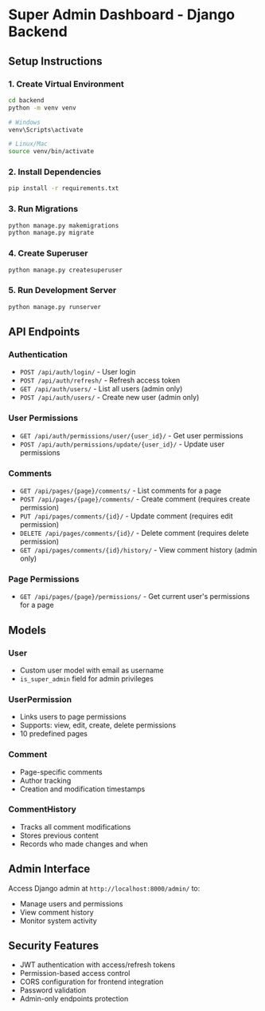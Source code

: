 
# Super Admin Dashboard - Django Backend

## Setup Instructions

### 1. Create Virtual Environment
```bash
cd backend
python -m venv venv

# Windows
venv\Scripts\activate

# Linux/Mac
source venv/bin/activate
```

### 2. Install Dependencies
```bash
pip install -r requirements.txt
```

### 3. Run Migrations
```bash
python manage.py makemigrations
python manage.py migrate
```

### 4. Create Superuser
```bash
python manage.py createsuperuser
```

### 5. Run Development Server
```bash
python manage.py runserver
```

## API Endpoints

### Authentication
- `POST /api/auth/login/` - User login
- `POST /api/auth/refresh/` - Refresh access token
- `GET /api/auth/users/` - List all users (admin only)
- `POST /api/auth/users/` - Create new user (admin only)

### User Permissions
- `GET /api/auth/permissions/user/{user_id}/` - Get user permissions
- `POST /api/auth/permissions/update/{user_id}/` - Update user permissions

### Comments
- `GET /api/pages/{page}/comments/` - List comments for a page
- `POST /api/pages/{page}/comments/` - Create comment (requires create permission)
- `PUT /api/pages/comments/{id}/` - Update comment (requires edit permission)
- `DELETE /api/pages/comments/{id}/` - Delete comment (requires delete permission)
- `GET /api/pages/comments/{id}/history/` - View comment history (admin only)

### Page Permissions
- `GET /api/pages/{page}/permissions/` - Get current user's permissions for a page

## Models

### User
- Custom user model with email as username
- `is_super_admin` field for admin privileges

### UserPermission
- Links users to page permissions
- Supports: view, edit, create, delete permissions
- 10 predefined pages

### Comment
- Page-specific comments
- Author tracking
- Creation and modification timestamps

### CommentHistory
- Tracks all comment modifications
- Stores previous content
- Records who made changes and when

## Admin Interface

Access Django admin at `http://localhost:8000/admin/` to:
- Manage users and permissions
- View comment history
- Monitor system activity

## Security Features

- JWT authentication with access/refresh tokens
- Permission-based access control
- CORS configuration for frontend integration
- Password validation
- Admin-only endpoints protection
